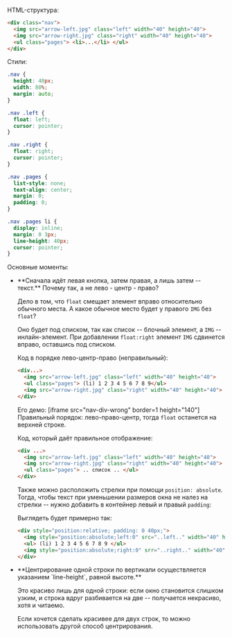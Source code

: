 HTML-структура:

```html
<div class="nav">
  <img src="arrow-left.jpg" class="left" width="40" height="40">
  <img src="arrow-right.jpg" class="right" width="40" height="40">
  <ul class="pages"> <li>...</li> </ul>
</div>
```

Стили:

```css
.nav {
  height: 40px;
  width: 80%;
  margin: auto;
}

.nav .left {
  float: left;
  cursor: pointer;
}

.nav .right {
  float: right;
  cursor: pointer;
}

.nav .pages {
  list-style: none;
  text-align: center;
  margin: 0;
  padding: 0;
}

.nav .pages li {
  display: inline;
  margin: 0 3px;
  line-height: 40px;
  cursor: pointer;
}
```

Основные моменты:
<ul>
<li>**Сначала идёт левая кнопка, затем правая, а лишь затем -- текст.** 
Почему так, а не лево - центр - право?

Дело в том, что `float` смещает элемент вправо относительно обычного места. А какое обычное место будет у правого `IMG` без `float`? 

Оно будет под списком, так как список -- блочный элемент, а `IMG` -- инлайн-элемент. При добавлении `float:right` элемент `IMG` сдвинется вправо, оставшись под списком.

Код в порядке лево-центр-право (неправильный):

```html
<div...>
  <img src="arrow-left.jpg" class="left" width="40" height="40">
  <ul class="pages"> (li) 1 2 3 4 5 6 7 8 9</ul>
  <img src="arrow-right.jpg" class="right" width="40" height="40">
</div>
```

Его демо:
[iframe src="nav-div-wrong" border=1 height="140"]
Правильный порядок: лево-право-центр, тогда `float` останется на верхней строке.

Код, который даёт правильное отображение:

```html
<div ...>
  <img src="arrow-left.jpg" class="left" width="40" height="40">
  <img src="arrow-right.jpg" class="right" width="40" height="40">
  <ul class="pages"> .. список .. </ul>
</div>
```

Также можно расположить стрелки при помощи `position: absolute`. Тогда, чтобы текст при уменьшении размеров окна не налез на стрелки -- нужно добавить в контейнер левый и правый `padding`:

Выглядеть будет примерно так:

```html
<div style="position:relative; padding: 0 40px;">
  <img style="position:absolute;left:0" src="..left.." width="40" height="40">
  <ul> (li) 1 2 3 4 5 6 7 8 9 </ul>
  <img style="position:absolute;right:0" srr="..right.." width="40" height="40">
</div>
```

</li>

<li>**Центрирование одной строки по вертикали осуществляется указанием `line-height`, равной высоте.**

Это красиво лишь для одной строки: если окно становится слишком узким, и строка вдруг разбивается на две -- получается некрасиво, хотя и читаемо. 

Если хочется сделать красивее для двух строк, то можно использовать другой способ центрирования.</li>
</ul>

